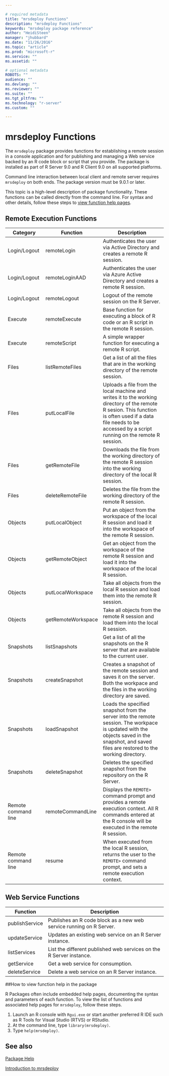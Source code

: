 ```yaml
---

# required metadata
title: "mrsdeploy Functions"
description: "mrsdeploy Functions"
keywords: "mrsdeploy package reference"
author: "HeidiSteen"
manager: "jhubbard"
ms.date: "11/26/2016"
ms.topic: "article"
ms.prod: "microsoft-r"
ms.service: ""
ms.assetid: ""

# optional metadata
ROBOTS: ""
audience: ""
ms.devlang: ""
ms.reviewer: ""
ms.suite: ""
ms.tgt_pltfrm: ""
ms.technology: "r-server"
ms.custom: ""

---
```


# mrsdeploy Functions

The `mrsdeploy` package provides functions for establishing a remote session in a console application and for publishing and managing a Web service backed by an R code block or script that you provide. The package is installed as part of R Server 9.0 and R Client 9.0 on all supported platforms.

Command line interaction between local client and remote server requires `mrsdeploy` on both ends. The package version must be 9.0.1 or later.

This topic is a high-level description of package functionality. These functions can be called directly from the command line. For syntax and other details, follow these steps to [view function help pages](#findmore).

## Remote Execution Functions

|Category |Function | Description |
|---------|---------|-------------|
|Login/Logout|remoteLogin |Authenticates the user via Active Directory and creates a remote R session.|
|Login/Logout|remoteLoginAAD |Authenticates the user via Azure Active Directory and creates a remote R session. |
|Login/Logout|remoteLogout |Logout of the remote session on the R Server.|
|Execute|remoteExecute|Base function for executing a block of R code or an R script in the remote R session. |
|Execute|remoteScript |A simple wrapper function for executing a remote R script.|
|Files|listRemoteFiles |Get a list of all the files that are in the working directory of the remote session. |
|Files|putLocalFile |Uploads a file from the local machine and writes it to the working directory of the remote R sesion. This function is often used if a data file needs to be accessed by a script running on the remote R session. |
|Files|getRemoteFile |Downloads the file from the working directory of the remote R session into the working directory of the local R session. |
|Files|deleteRemoteFile |Deletes the file from the working directory of the remote R session. |
|Objects|putLocalObject |Put an object from the workspace of the local R session and load it into the workspace of the remote R session. |
|Objects|getRemoteObject |Get an object from the workspace of the remote R session and load it into the workspace of the local R session. |
|Objects|putLocalWorkspace|Take all objects from the local R session and load them into the remote R session. |
|Objects|getRemoteWorkspace|Take all objects from the remote R session and load them into the local R session. |
|Snapshots|listSnapshots |Get a list of all the snapshots on the R server that are available to the current user. |
|Snapshots|createSnapshot |Creates a snapshot of the remote session and saves it on the server. Both the workpace and the files in the working directory are saved. |
|Snapshots|loadSnapshot |Loads the specified snapshot from the server into the remote session. The workpace is updated with the objects saved in the snapshot, and saved files are restored to the working directory. |
|Snapshots|deleteSnapshot |Deletes the specified snapshot from the repository on the R Server. |
|Remote command line|remoteCommandLine|Displays the `REMOTE>` command prompt and provides a remote execution context. All R commands entered at the R console will be executed in the remote R session. |
|Remote command line|resume |When executed from the local R session, returns the user to the `REMOTE>` command prompt, and sets a remote execution context. |

## Web Service Functions

|Function | Description |
|---------|-------------|
|publishService |Publishes an R code block as a new web service running on R Server. |
|updateService |Updates an existing web service on an R Server instance. |
|listServices |List the different published web services on the R Server instance. |
|getService |Get a web service for consumption. |
|deleteService |Delete a web service on an R Server instance. |

<a name="findmore"></a>
##How to view function help in the package

R Packages often include embedded help pages, documenting the syntax and parameters of each function. To view the list of functions and associated help pages for `mrsdeploy`, follow these steps.

1. Launch an R console with `Rgui.exe` or start another preferred R IDE such as R Tools for Visual Studio (RTVS) or RStudio.
2. At the command line, type `library(mrsdeploy)`.
3. Type `help(mrsdeploy)`.

## See also

[Package Help](../package-reference.md)

[Introduction to mrsdeploy](mrsdeploy-intro-vignette.md)
